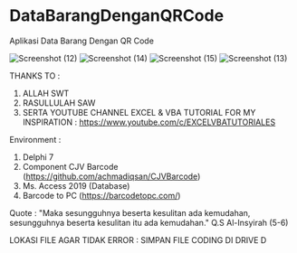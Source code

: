 # DataBarangDenganQRCode
Aplikasi Data Barang Dengan QR Code

![Screenshot (12)](https://github.com/achmadiqsan/DataBarangDenganQRCode/assets/57186921/238cfb3e-c247-4b8e-b58c-3d3369256d40)
![Screenshot (14)](https://github.com/achmadiqsan/DataBarangDenganQRCode/assets/57186921/a112331e-5e28-4727-871a-ee07f594e521)
![Screenshot (15)](https://github.com/achmadiqsan/DataBarangDenganQRCode/assets/57186921/fe79bd33-f5e4-4389-af3a-7168a3b0271b)
![Screenshot (13)](https://github.com/achmadiqsan/DataBarangDenganQRCode/assets/57186921/ca632921-79df-437a-be66-b9defa547168)

THANKS TO :

1. ALLAH SWT
2. RASULLULAH SAW
3. SERTA YOUTUBE CHANNEL EXCEL & VBA TUTORIAL FOR MY INSPIRATION : https://www.youtube.com/c/EXCELVBATUTORIALES

Environment :
1. Delphi 7
2. Component CJV Barcode (https://github.com/achmadiqsan/CJVBarcode)
3. Ms. Access 2019 (Database)
4. Barcode to PC (https://barcodetopc.com/)

Quote : "Maka sesungguhnya beserta kesulitan ada kemudahan, sesungguhnya beserta kesulitan itu ada kemudahan." Q.S Al-Insyirah (5-6)

LOKASI FILE AGAR TIDAK ERROR : SIMPAN FILE CODING DI DRIVE D
